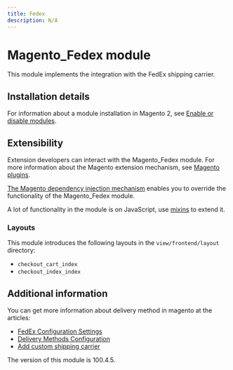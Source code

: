 ```yaml
---
title: Fedex
description: N/A
---
```


# Magento_Fedex module

This module implements the integration with the FedEx shipping carrier.

## Installation details

For information about a module installation in Magento 2, see [Enable or disable modules](https://experienceleague.adobe.com/docs/commerce-operations/installation-guide/tutorials/manage-modules.html).

## Extensibility

Extension developers can interact with the Magento_Fedex module. For more information about the Magento extension mechanism, see [Magento plugins](https://developer.adobe.com/commerce/php/development/components/plugins/).

[The Magento dependency injection mechanism](https://developer.adobe.com/commerce/php/development/components/dependency-injection/) enables you to override the functionality of the Magento_Fedex module.

A lot of functionality in the module is on JavaScript, use [mixins](https://developer.adobe.com/commerce/frontend-core/javascript/mixins/) to extend it.

### Layouts

This module introduces the following layouts in the `view/frontend/layout` directory:

- `checkout_cart_index`
- `checkout_index_index`

## Additional information

You can get more information about delivery method in magento at the articles:

- [FedEx Configuration Settings](https://experienceleague.adobe.com/docs/commerce-admin/stores-sales/delivery/shipping-carriers/fedex.html)
- [Delivery Methods Configuration](https://experienceleague.adobe.com/docs/commerce-admin/config/sales/delivery-methods.html)
- [Add custom shipping carrier](https://developer.adobe.com/commerce/php/tutorials/frontend/custom-checkout/add-shipping-carrier/)

<InlineAlert slots="text" />
The version of this module is 100.4.5.

